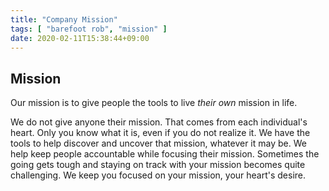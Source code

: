 ```yaml
---
title: "Company Mission"
tags: [ "barefoot rob", "mission" ]
date: 2020-02-11T15:38:44+09:00
---
```


## Mission

Our mission is to give people the tools to live *their own* mission in life.  

We do not give anyone their mission. That comes from each individual's heart. Only you know what it is, even if you do not realize it.  We have the tools to help discover and uncover that mission, whatever it may be.  We help keep people accountable while focusing their mission.  Sometimes the going gets tough and staying on track with your mission becomes quite challenging.  We keep you focused on your mission, your heart's desire.